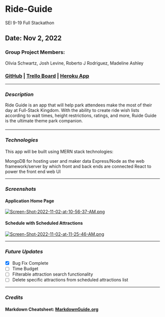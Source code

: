 # Ride-Guide

SEI 9-19 Full Stackathon

## Date: Nov 2, 2022

### Group Project Members:

Olivia Schwartz,
Josh Levine,
Roberto J Rodriguez,
Madeline Ashley

### [GitHub](https://github.com/mashbash2150/Ride-Guide) | [Trello Board](https://trello.com/b/P81pk3NA/theme-park-stack-a-thon) | [Heroku App](https://full-stack-kingdom.herokuapp.com/)

---

### **_Description_**

Ride Guide is an app that will help park attendees make the most of their day at Full-Stack Kingdom. With the ability to create ride wish lists according to wait times, height restrictions, ratings, and more, Ruide Guide is the ultimate theme park companion.

####

---

### **_Technologies_**

####

This app will be built using MERN stack technologies:

MongoDB for hosting user and maker data
Express/Node as the web framework/server by which front and back ends are connected
React to power the front end web UI

---

### **_Screenshots_**

####

#### Application Home Page

[![Screen-Shot-2022-11-02-at-10-56-37-AM.png](https://i.postimg.cc/1zS0sp6Q/Screen-Shot-2022-11-02-at-10-56-37-AM.png)](https://postimg.cc/xXsNPNtx)

#### Schedule with Scheduled Attractions

[![Screen-Shot-2022-11-02-at-11-25-46-AM.png](https://i.postimg.cc/vBM0qJX5/Screen-Shot-2022-11-02-at-11-25-46-AM.png)](https://postimg.cc/DWjQmY9z)

---

### **_Future Updates_**

####

- [x] Bug Fix Complete
- [ ] Time Budget
- [ ] Filterable attraction search functionality
- [ ] Delete specific attractions from scheduled attractions list

---

### **_Credits_**

####

#### Markdown Cheatsheet: [MarkdownGuide.org](https://www.markdownguide.org/cheat-sheet/)
